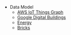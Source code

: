 * Data Model
  * [AWS IoT Things Graph](https://docs.aws.amazon.com/thingsgraph/latest/ug/iot-tg-models.html) 
  * [Google Digital Buildings](https://opensource.google/projects/digitalbuildings)
  * [Energy](https://energy-models.com/what-is-energy-modeling-building-simulation)
  * [Bricks](https://brickschema.org/get-started/)
